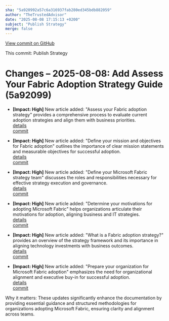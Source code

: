 ```yaml
---
sha: "5a920992a57c6a316937fab280ed345bdb882059"
author: "TheTrustedAdvisor"
date: "2025-08-08 17:15:13 +0200"
subject: "Publish Strategy"
merge: false
---
```


[View commit on GitHub](https://github.com/TheTrustedAdvisor/FabricAdoptionFramework/commit/5a920992a57c6a316937fab280ed345bdb882059)

This commit: Publish Strategy

# Changes – 2025-08-08: Add Assess Your Fabric Adoption Strategy Guide (5a92099)

- **[Impact: High]** New article added: "Assess your Fabric adoption strategy" provides a comprehensive process to evaluate current adoption strategies and align them with business priorities.  
   [details](/docs/about/changes/2025-08-08-publish-strategy)  
   [commit](https://github.com/TheTrustedAdvisor/FabricAdoptionFramework/commit/5a920992a57c6a316937fab280ed345bdb882059)

- **[Impact: High]** New article added: "Define your mission and objectives for Fabric adoption" outlines the importance of clear mission statements and measurable objectives for successful adoption.  
   [details](/docs/about/changes/2025-08-08-publish-strategy)  
   [commit](https://github.com/TheTrustedAdvisor/FabricAdoptionFramework/commit/5a920992a57c6a316937fab280ed345bdb882059)

- **[Impact: High]** New article added: "Define your Microsoft Fabric strategy team" discusses the roles and responsibilities necessary for effective strategy execution and governance.  
   [details](/docs/about/changes/2025-08-08-publish-strategy)  
   [commit](https://github.com/TheTrustedAdvisor/FabricAdoptionFramework/commit/5a920992a57c6a316937fab280ed345bdb882059)

- **[Impact: High]** New article added: "Determine your motivations for adopting Microsoft Fabric" helps organizations articulate their motivations for adoption, aligning business and IT strategies.  
   [details](/docs/about/changes/2025-08-08-publish-strategy)  
   [commit](https://github.com/TheTrustedAdvisor/FabricAdoptionFramework/commit/5a920992a57c6a316937fab280ed345bdb882059)

- **[Impact: High]** New article added: "What is a Fabric adoption strategy?" provides an overview of the strategy framework and its importance in aligning technology investments with business outcomes.  
   [details](/docs/about/changes/2025-08-08-publish-strategy)  
   [commit](https://github.com/TheTrustedAdvisor/FabricAdoptionFramework/commit/5a920992a57c6a316937fab280ed345bdb882059)

- **[Impact: High]** New article added: "Prepare your organization for Microsoft Fabric adoption" emphasizes the need for organizational alignment and executive buy-in for successful adoption.  
   [details](/docs/about/changes/2025-08-08-publish-strategy)  
   [commit](https://github.com/TheTrustedAdvisor/FabricAdoptionFramework/commit/5a920992a57c6a316937fab280ed345bdb882059)

Why it matters: These updates significantly enhance the documentation by providing essential guidance and structured methodologies for organizations adopting Microsoft Fabric, ensuring clarity and alignment across teams.
